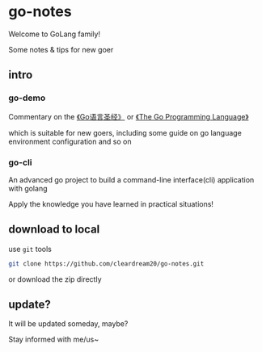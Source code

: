 # go-notes

Welcome to GoLang family!

Some notes &amp; tips for new goer 

## intro
### go-demo
Commentary on the [《Go语言圣经》](https://golang-china.github.io/gopl-zh/) or [《The Go Programming Language》](https://www.gopl.io/)

which is suitable for new goers, including some guide on go language environment configuration and so on

### go-cli
An advanced go project to build a command-line interface(cli) application with golang

Apply the knowledge you have learned in practical situations!

## download to local
use `git` tools
```sh
git clone https://github.com/cleardream20/go-notes.git
```

or download the zip directly

## update?
It will be updated someday, maybe?

Stay informed with me/us~

